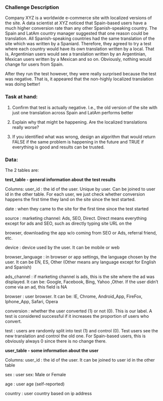 ### Challenge Description

Company XYZ is a worldwide e-commerce site with localized versions of the site.
A data scientist at XYZ noticed that Spain-based users have a much higher conversion rate than any other Spanish-speaking country.
The Spain and LatAm country manager suggested that one reason could be translation. All Spanish-speaking countries had the same translation of the site which was written by a Spaniard. Therefore, they agreed to try a test where each country would have its own translation written by a local. That is, Argentinian users would see a translation written by an Argentinian, Mexican users written by a Mexican and so on. Obviously, nothing would change for users from Spain.

After they run the test however, they were really surprised because the test was negative. That is, it appeared that the non-highly localized translation was doing better!

### Task at hand:

1. Confirm that test is actually negative. I.e., the old version of the site with just one translation across Spain and LatAm performs better

2. Explain why that might be happening. Are the localized translations really worse?

3. If you identified what was wrong, design an algorithm that would return FALSE if the same problem is happening in the future and TRUE if everything is good and results can be trusted.

### Data:
The 2 tables are:

**test_table - general information about the test results**

Columns:
user_id : the id of the user. Unique by user. Can be joined to user id in the other table. For each user, we just check whether conversion happens the first time they land on the site since the test started.

date : when they came to the site for the first time since the test started

source : marketing channel: Ads, SEO, Direct. Direct means everything except for ads and SEO, such as directly typing site URL on the 

browser, downloading the app w/o coming from SEO or Ads, referral friend, etc.

device : device used by the user. It can be mobile or web

browser_language : in browser or app settings, the language chosen by the user. It can be EN, ES, Other (Other means any language except for English and Spanish)

ads_channel : if marketing channel is ads, this is the site where the ad was displayed. It can be: Google, Facebook, Bing, Yahoo ,Other. If the user didn’t come via an ad, this field is NA

browser : user browser. It can be: IE, Chrome, Android_App, FireFox, Iphone_App, Safari, Opera

conversion : whether the user converted (1) or not (0). This is our label. A test is considered successful if it increases the proportion of users who convert.

test : users are randomly split into test (1) and control (0). Test users see the new translation and control the old one. For Spain-based users, this is obviously always 0 since there is no change there.


**user_table - some information about the user**

Columns:
user_id : the id of the user. It can be joined to user id in the other table

sex : user sex: Male or Female

age : user age (self-reported)

country : user country based on ip address
